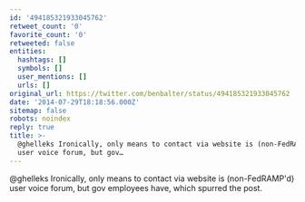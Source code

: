 ```yaml
---
id: '494185321933045762'
retweet_count: '0'
favorite_count: '0'
retweeted: false
entities:
  hashtags: []
  symbols: []
  user_mentions: []
  urls: []
original_url: https://twitter.com/benbalter/status/494185321933045762
date: '2014-07-29T18:18:56.000Z'
sitemap: false
robots: noindex
reply: true
title: >-
  @ghelleks Ironically, only means to contact via website is (non-FedRAMP'd)
  user voice forum, but gov…
---
```


@ghelleks Ironically, only means to contact via website is (non-FedRAMP'd) user voice forum, but gov employees have, which spurred the post.